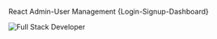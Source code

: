 React Admin-User Management {Login-Signup-Dashboard}

![Full Stack Developer](https://i.pinimg.com/originals/66/61/44/666144e71eb75452d0d9a09ef2a171c1.png)
